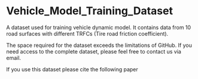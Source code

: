 # Vehicle_Model_Training_Dataset
A dataset used for training vehicle dynamic model. It contains data from 10 road surfaces with different TRFCs (Tire road friction coefficient).




The space required for the dataset exceeds the limitations of GitHub. If you need access to the complete dataset, please feel free to contact us via email.


If you use this dataset please cite the following paper

~~~h~~~


